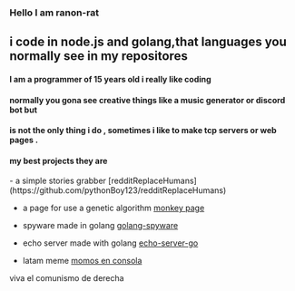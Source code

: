 ### Hello I am ranon-rat


## i code in  node.js and golang,that languages you normally see in my repositores 
<h4>I am a programmer of 15 years old i really like coding </h4>
<h4>normally you gona see creative things like a music generator or discord bot but</h4>
<h4>is not the only thing i do , sometimes i like to make tcp servers or web pages .</h4>
<h4>my best projects they are </h4>
- a simple stories grabber [redditReplaceHumans](https://github.com/pythonBoy123/redditReplaceHumans)

- a page for use a genetic algorithm [monkey page](https://ranon-rat.github.io/monkeyPage/)

- spyware made in golang  [golang-spyware](https://github.com/ranon-rat/golang-spyware)

- echo server made with golang [echo-server-go](https://github.com/ranon-rat/echo-server-go)

- latam meme [momos en consola](https://github.com/ranon-rat/when-haces-tus-momos-en-consola)





viva el comunismo de derecha
